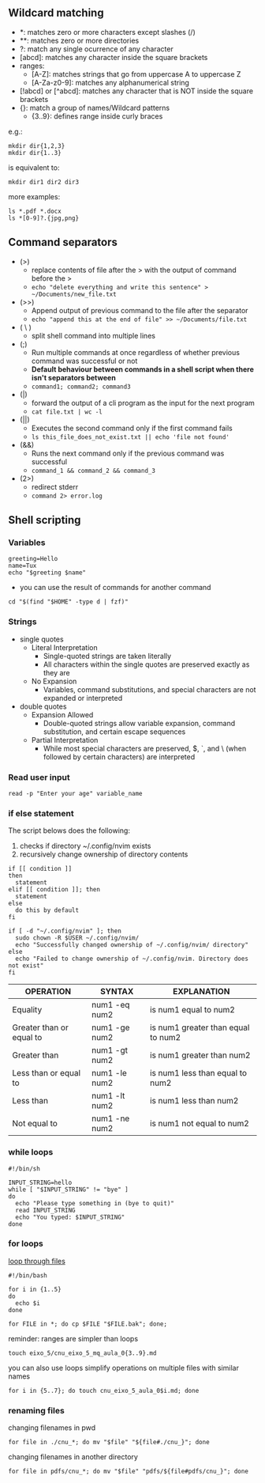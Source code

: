 
## Wildcard matching

- *: matches zero or more characters except slashes (/)
- **: matches zero or more directories
- ?: match any single ocurrence of any character
- [abcd]: matches any character inside the square brackets
- ranges:
  - [A-Z]: matches strings that go from uppercase A to uppercase Z
  - [A-Za-z0-9]: matches any alphanumerical string
- [!abcd] or [^abcd]: matches any character that is NOT inside the square brackets
- {}: match a group of names/Wildcard patterns
  - {3..9}: defines range inside curly braces

e.g.:
```shell
mkdir dir{1,2,3}
mkdir dir{1..3}
```
is equivalent to:
```shell
mkdir dir1 dir2 dir3
```

more examples:
```shell
ls *.pdf *.docx
ls *[0-9]?.{jpg,png}
```

## Command separators

- (>)
  - replace contents of file after the > with the output of command before the >
  - ```echo "delete everything and write this sentence" > ~/Documents/new_file.txt```
- (>>)
  - Append output of previous command to the file after the separator
  - ```echo "append this at the end of file" >> ~/Documents/file.txt```
- ( \ )
  - split shell command into multiple lines
- (;)
  - Run multiple commands at once regardless of whether previous command was successful or not
  - **Default behaviour between commands in a shell script when there isn't separators between**
  - ```command1; command2; command3```
- (|)
  - forward the output of a cli program as the input for the next program
  - `cat file.txt | wc -l`
- (||)
  - Executes the second command only if the first command fails
  - `ls this_file_does_not_exist.txt || echo 'file not found'`
- (&&)
  - Runs the next command only if the previous command was successful
  - ```command_1 && command_2 && command_3```
- (2>)
  - redirect stderr
  - ```command 2> error.log```

## Shell scripting

### Variables

```shell
greeting=Hello
name=Tux
echo "$greeting $name"
```

- you can use the result of commands for another command

```shell
cd "$(find "$HOME" -type d | fzf)"
```

### Strings

- single quotes
  - Literal Interpretation
    - Single-quoted strings are taken literally
    - All characters within the single quotes are preserved exactly as they are
  - No Expansion
    - Variables, command substitutions, and special characters are not expanded or interpreted
- double quotes
  - Expansion Allowed
    - Double-quoted strings allow variable expansion, command substitution, and certain escape sequences
  - Partial Interpretation
    - While most special characters are preserved, $, `, and \ (when followed by certain characters) are interpreted


### Read user input

```shell
read -p "Enter your age" variable_name
```


### if else statement

The script belows does the following:
1. checks if directory ~/.config/nvim exists
2. recursively change ownership of directory contents

```shell
if [[ condition ]]
then
  statement
elif [[ condition ]]; then
  statement
else
  do this by default
fi
```

```shell
if [ -d "~/.config/nvim" ]; then
  sudo chown -R $USER ~/.config/nvim/
  echo "Successfully changed ownership of ~/.config/nvim/ directory"
else
  echo "Failed to change ownership of ~/.config/nvim. Directory does not exist"
fi
```

| OPERATION | SYNTAX | EXPLANATION |
| --- | --- | --- |
| Equality | num1 -eq num2 | is num1 equal to num2 |
| Greater than or equal to | num1 -ge num2 | is num1 greater than equal to num2 |
| Greater than | num1 -gt num2 | is num1 greater than num2 |
| Less than or equal to | num1 -le num2 | is num1 less than equal to num2 |
| Less than | num1 -lt num2 | is num1 less than num2 |
| Not equal to | num1 -ne num2 | is num1 not equal to num2 |

### while loops

```shell
#!/bin/sh

INPUT_STRING=hello
while [ "$INPUT_STRING" != "bye" ]
do
  echo "Please type something in (bye to quit)"
  read INPUT_STRING
  echo "You typed: $INPUT_STRING"
done
```

### for loops

[loop through files](https://www.digitalocean.com/community/tutorials/workflow-loop-through-files-in-a-directory)

```shell
#!/bin/bash

for i in {1..5}
do
  echo $i
done
```
```shell
for FILE in *; do cp $FILE "$FILE.bak"; done;
```

reminder: ranges are simpler than loops

```shell
touch eixo_5/cnu_eixo_5_mq_aula_0{3..9}.md
```

you can also use loops simplify operations on multiple files with similar names

```shell
for i in {5..7}; do touch cnu_eixo_5_aula_0$i.md; done
```

### renaming files

changing filenames in pwd
```shell
for file in ./cnu_*; do mv "$file" "${file#./cnu_}"; done
```

changing filenames in another directory
```shell
for file in pdfs/cnu_*; do mv "$file" "pdfs/${file#pdfs/cnu_}"; done
```
